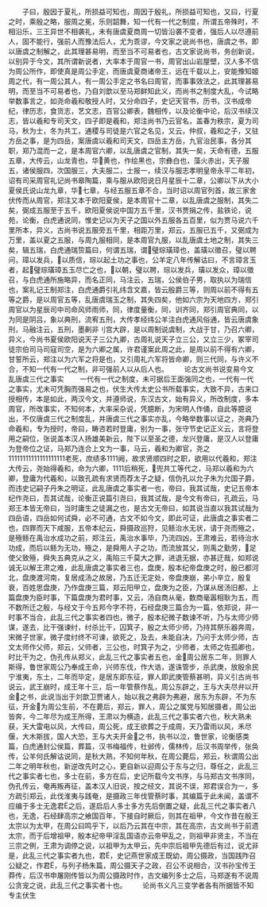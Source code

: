 <!-- { "loadSidebar": true } -->
　　子曰，殷因于夏礼，所损益可知也，周因于殷礼，所损益可知也，又曰，行夏之时，乘殷之略，服周之冕，乐则韶舞，知一代有一代之制度，所谓五帝殊时，不相沿乐，三王异世不相袭礼，未有唐虞夏商周一切皆沿袭不变者，强后人以尽遵前人，固不能行，强前人而豫法后人，尤为乖谬，今文家之说尚书也，唐虞之书，即以唐虞之制解之，此其理甚易明，而至当不可易者也，古文家说尚书，务创新说，以别异于今文，其所谓新说者，大率本于周官一书，周官出山岩屋壁，汉人多不信为周公所作，即使真是周公手定，而唐虞夏商诸帝王，远在千载以上，安能豫知姬周之代，有一周公其人，有一周公手定之书名曰周官，而事事效法之，此其理甚易明，而至当不可易者也，乃自刘歆以至马郑鲜知此义，而尚书之制度大乱，今试略举数事言之，如尧命羲和敬授人时，又分命四子，史记天官书，历书，汉书成帝纪，律历志，食货志，艺文志，百官公卿表，魏相传，以及论衡中论，后汉书续汉志，皆以羲和专司天文，四子即是羲和，郑注尚书乃云官名，盖春为秩宗，夏为司马，秋为士，冬为共工，通稷与司徒是六官之名见，又云，仲叔，羲和之子，又驻方岳之事，是为四岳，案唐虞以羲和司天文，四岳主方岳，九官治民事，各分其职，郑乃混而一之，是本周官六卿，以乱唐虞之官制，其失一矣，天命有德，五服五章，大传云，山龙青也，华黄也，作绘黑也，宗彝白也，藻火赤出，天子服五，诸侯服四，次国服三，大夫服二，士报一，续汉与服志孝明皇帝永平二年初，诏有司采周官礼记尚书皋陶篇，乘与服从欧阳说日月星辰十二章，公卿以下从大小夏侯氏说山龙九章，华七章，与经五服五章不合，当时诏以周官列首，故三家舍伏传而从周官，郑注又本于欧阳夏侯，是本周官十二章，以乱唐虞之服制，其失二矣，弼成五服至于五千，欧阳夏侯说中国方五千里，汉书贾捐之传，盐铁论，说苑，论衡，白虎通说同，惟史记以为天子之国以外五服各五百里，似为贾马说六千里所本，异义，古尚书说五服旁五千里，相距万里，郑云，五服已五千，又弼成为万里，盖以夏之五服，与周九服相同，是本周官九服，以乱唐虞土地之制，其失三矣，辑五瑞，白虎通瑞贽篇曰，何谓五瑞，谓璧琮璜璋也，盖璜以徵召，璧以聘问，璋以发兵，以质信，琮以起土功之事也，公羊定八年传解诂曰，不言璋言玉者，起璧琮璜璋五玉尽亡之也，以朝，璧以聘，琮以发兵，璜以发众，璋以徵召，与白虎通所施略异，而名正同，马注云，五瑞，公侯伯子男，取执以为瑞信也，案礼记王制郑注，白虎通爵引礼纬含文嘉，皆云殷爵三等，则周以前不得有五等之爵，是以周官五等，乱唐虞瑞玉之制，其失四矣，他如六宗为天地四方，郑引周官以为星辰司中司命风师雨师，同，律度量衡，同，训齐同，郑引周官典同，以为同是阴吕，象以典刑，流宥五刑，大传孝经纬公羊注白虎通风俗通，皆云唐虞象刑，马融注云，五刑，墨劓非刂宫大辟，是以周制说虞制，大战于甘，乃召六卿，异义，今尚书夏侯欧阳说天子三公九卿，古周礼说天子立三公，又立三少，冢宰司徒宗伯司马司寇司空，是为六卿之属，许君谨案此周之此，是周以前不得有六卿，甘誓所云，郑注以为六军之将是也，又引周礼六军将皆命卿，则三代同，与许义不合，不知一代有一代之制，非可强前人以从后人也。
　　论古文尚书说变易今文乱唐虞三代之事实
　　一代有一代之制度，未可据后王面强同之也，一代有一代之事实，尤未可凭胸而强易之也，伏生大传太史公书所载事实，大致不异，古来口授相传，本是如此，两汉今文，并遵师说，东汉古文，始有异义，所改制度，多本周官，所改事实，不知何本，大率采杂说，凭臆断，为宋明人作俑，自此等臆说出，不仅唐虞三代之制度乱，并唐虞三代之事实亦乱，今略举数事以证之，尧典乃命羲和，专为授时，帝曰，畴咨若时登庸，别为一事，张守节史记正义云，言将登用之嗣位，张说盖本汉人扬雄美新云，陛下以至圣之德，龙兴登庸，是汉人以登庸为登帝位之证，马郑乃连合上文为一事，马云，羲和为卿官，尧之11111111111111111111老死，庶绩多1111阙，故求贤顺四时之职，欲用以代羲和，郑注大传云，尧始得羲和，命为六卿，1111后稍死，兜共工等代之，马郑以羲和为六卿，登庸为代羲和，以致孔疏有求贤而荐太子之疑，信伪孔以允子朱为允国子爵，而违史记嗣子丹朱之明证，此乱唐虞之事实者一也，帝曰，我其试哉，史记五帝本纪作尧曰，吾其试哉，论衡正说篇引尧曰，我其试哉，是今文有帝曰，孔疏云，马郑王本皆无帝曰，当时庸生之徒漏之也，是古文无帝曰，如其说当直以我其试哉为四岳语，四岳如何试舜，必不可通，古文不如今文，即此可证，此唐虞之事实者二也，四罪而天下咸服，五帝本纪云，舜摄政巡狩，见鲧治水无状，请于尧而殛之，是殛鲧在禹治水成功之前，郑注云，禹治水事毕，乃流四凶，王肃难云，若待治水功成，而后以鲧为无功，殛之，是舜用人子之功，而流放其父，则禹之勤劳，足使父致殛，舜失五典克从之义，禹陷三千莫大之罪，进退无据，亦甚迂哉，如郑说诚无以解王肃之难，此乱唐虞之事实者三也，盘庚，殷本纪帝盘庚之时，殷已都河北，盘庚渡河南，复居成汤之故居，乃五迁无定处，帝盘庚崩，弟小辛立，殷复衰，百姓思盘庚，乃作盘庚三篇，郑云阳甲立，盘庚为之臣，乃谋从居汤旧都，上篇盘庚为臣时事，下篇盘庚为君时事，又云，汤自商从毫，数商毫嚣相耿为五，而不数所迁之殷，与经文于今五邦今字不符，石经盘庚三篇合为一篇，依郑说，非一时事不当合，此乱三代之事实者四也，微子，殷本纪微子数谏不听，乃与太师少师谋，遂去，比干强谏纣，纣杀比干，囚箕子，殷之太师少师，乃持其祭乐器奔周，宋微子世家，微子度纣终不可谏，欲死之，及去，未能自决，乃问于太师少师，古文太师作父师，郑云，父师者，三公也，时箕子为之，少师者，太师之佐孤卿也，时比干为之，伪孔传从郑义，此乱三代之事实者五也，金周公居东二年，则罪人斯得，鲁世家周公乃奉成王命，兴师东伐，作大诰，遂诛管步，杀武庚，放殷余民宁淮夷，东土，二年而毕定，是居东即东征，罪人即武庚管蔡甚明，异义引古尚书说云，武王崩时，成王年十三，后一年管蔡作乱，周公东辟之，王与大夫尽弁以开金之书，此说当出于刘歆卫贾诸人，始以我之弗辟为弗避，居东为东辟，不为东征，开金为周公生前，不在薨后，郑云，罪人，周公之属党与知居摄者，周公出皆奔，今二年尽为成王所得，王肃以为横造，此乱三代之事实者六也，秋大熟未获，天大雷电以风，大传曰，周公死，成王欲葬之于成周，天乃雷雨以风，禾尽偃，大木斯拔，国人大恐，王与大夫开金之书，执书以泣，鲁世家，论衡感类篇，白虎通封公侯篇，葬篇，汉书梅福传，杜邺传，儒林传，后汉书周举传，张奂传，公羊何氏解诂说同，是秋大熟，不知何年秋，在周公薨后，郑云，秋谓周公出二年之明年秋也，新逆改先时之心，更自新以迎周公于东与之归，尊任之，此乱三代之事实者七也，多士在前，多方在后，史记所载今文书序，与马郑古文书序同，伪孔传云，奄再叛再征，盖本汉人旧说，按之经文，其说不误，郑君误合为一，多方疏引郑云，此伐淮夷与践奄，是摄政三年伐管蔡时事，其编篇于此未闻，盖谓不应编于多士无逸君之后，遂启后人多士多方先后倒置之疑，此乱三代之事实者八也，无逸，石经肆高宗之飨国百年，下接自时厥后，则其在祖甲，今文作昔在殷王太宗以为太甲，在周公曰鸣乎下，以后乃云其在中宗，其在高宗，古文尚书于前遗太宗，而于后增祖甲，殷本纪帝甲淫乱国语亦云帝甲乱之，则祖甲非贤主，不当在三宗之例，王肃为调停之说，以祖甲为太甲云，先中宗后祖甲先德后有过，说尤非是，此乱三代之事实者九也，君，史记燕世家成王既幼，周公摄政，当国践阼召公疑之，作君，与列子杨朱篇，周公摄天子之政，召公不说相合，汉书孙宝传王莽传，后汉书申屠刚传皆以为周公摄政时作，古文编列多士之后，马郑遂有不说周公贪宠之说，此乱三代之事实者十也。
　　论尚书义凡三变学者各有所据皆不知专主伏生
